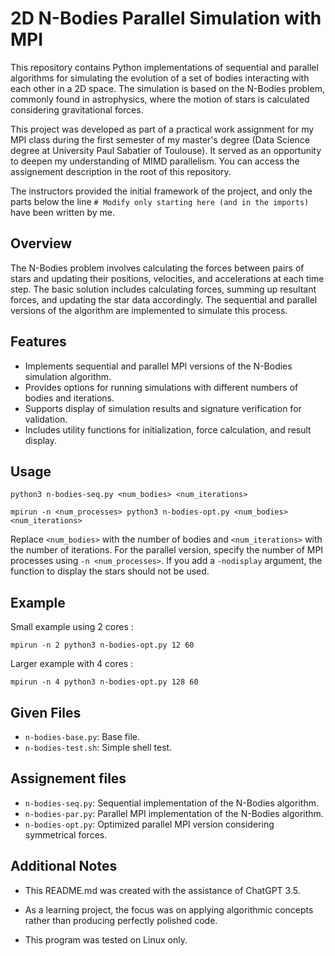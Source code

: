 # 2D N-Bodies Parallel Simulation with MPI

This repository contains Python implementations of sequential and parallel algorithms for simulating the evolution of a set of bodies interacting with each other in a 2D space. The simulation is based on the N-Bodies problem, commonly found in astrophysics, where the motion of stars is calculated considering gravitational forces.

This project was developed as part of a practical work assignment for my MPI class during the first semester of my master's degree (Data Science degree at University Paul Sabatier of Toulouse). It served as an opportunity to deepen my understanding of MIMD parallelism. You can access the assignement description in the root of this repository.

The instructors provided the initial framework of the project, and only the parts below the line `# Modify only starting here (and in the imports)` have been written by me.

## Overview

The N-Bodies problem involves calculating the forces between pairs of stars and updating their positions, velocities, and accelerations at each time step. The basic solution includes calculating forces, summing up resultant forces, and updating the star data accordingly. The sequential and parallel versions of the algorithm are implemented to simulate this process.

## Features

- Implements sequential and parallel MPI versions of the N-Bodies simulation algorithm.
- Provides options for running simulations with different numbers of bodies and iterations.
- Supports display of simulation results and signature verification for validation.
- Includes utility functions for initialization, force calculation, and result display.

## Usage

```
python3 n-bodies-seq.py <num_bodies> <num_iterations>
```

```
mpirun -n <num_processes> python3 n-bodies-opt.py <num_bodies> <num_iterations>
```

Replace `<num_bodies>` with the number of bodies and `<num_iterations>` with the number of iterations. For the parallel version, specify the number of MPI processes using `-n <num_processes>`. If you add a `-nodisplay` argument, the function to display the stars should not be used.

## Example

Small example using 2 cores :
```
mpirun -n 2 python3 n-bodies-opt.py 12 60
```

Larger example with 4 cores :
```
mpirun -n 4 python3 n-bodies-opt.py 128 60
```

## Given Files

- `n-bodies-base.py`: Base file.
- `n-bodies-test.sh`: Simple shell test.

## Assignement files

- `n-bodies-seq.py`: Sequential implementation of the N-Bodies algorithm.
- `n-bodies-par.py`: Parallel MPI implementation of the N-Bodies algorithm.
- `n-bodies-opt.py`: Optimized parallel MPI version considering symmetrical forces.

## Additional Notes

- This README.md was created with the assistance of ChatGPT 3.5.

- As a learning project, the focus was on applying algorithmic concepts rather than producing perfectly polished code.

- This program was tested on Linux only.
